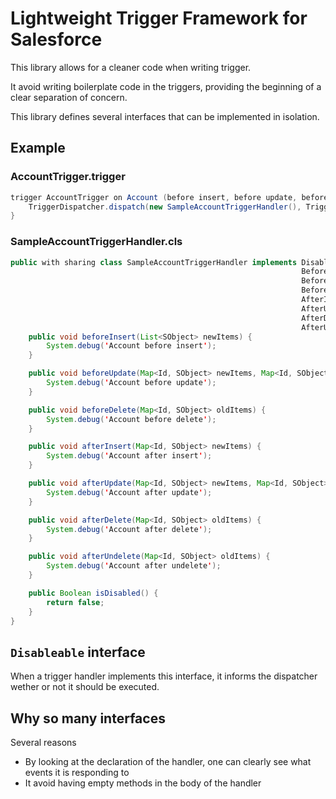 # Lightweight Trigger Framework for Salesforce

This library allows for a cleaner code when writing trigger.

It avoid writing boilerplate code in the triggers, providing the
beginning of a clear separation of concern.

This library defines several interfaces that can be implemented in isolation.

## Example

### AccountTrigger.trigger

~~~java
trigger AccountTrigger on Account (before insert, before update, before delete, after insert, after update, after delete, after undelete) {
    TriggerDispatcher.dispatch(new SampleAccountTriggerHandler(), Trigger.operationType);
}
~~~

### SampleAccountTriggerHandler.cls

~~~java
public with sharing class SampleAccountTriggerHandler implements Disableable,
                                                                 BeforeInsert,
                                                                 BeforeUpdate,
                                                                 BeforeDelete,
                                                                 AfterInsert,
                                                                 AfterUpdate,
                                                                 AfterDelete,
                                                                 AfterUndelete {
    public void beforeInsert(List<SObject> newItems) {
        System.debug('Account before insert');
    }

    public void beforeUpdate(Map<Id, SObject> newItems, Map<Id, SObject> oldItems) {
        System.debug('Account before update');
    }

    public void beforeDelete(Map<Id, SObject> oldItems) {
        System.debug('Account before delete');
    }

    public void afterInsert(Map<Id, SObject> newItems) {
        System.debug('Account after insert');
    }

    public void afterUpdate(Map<Id, SObject> newItems, Map<Id, SObject> oldItems) {
        System.debug('Account after update');
    }

    public void afterDelete(Map<Id, SObject> oldItems) {
        System.debug('Account after delete');
    }

    public void afterUndelete(Map<Id, SObject> oldItems) {
        System.debug('Account after undelete');
    }

    public Boolean isDisabled() {
        return false;
    }
}

~~~

## `Disableable` interface

When a trigger handler implements this interface, it informs the
dispatcher wether or not it should be executed.

## Why so many interfaces

Several reasons

* By looking at the declaration of the handler, one can clearly see what events it is responding to
* It avoid having empty methods in the body of the handler
